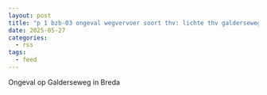 ```yaml
---
layout: post
title: "p 1 bzb-03 ongeval wegvervoer soort thv: lichte thv galderseweg klokkenberg breda 203092 203145"
date: 2025-05-27
categories: 
  - rss
tags: 
  - feed
---
```


Ongeval op Galderseweg in Breda

